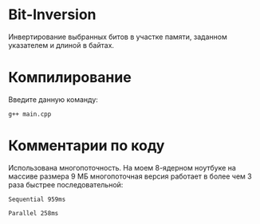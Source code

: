 # Bit-Inversion
Инвертирование выбранных битов в участке памяти, заданном указателем и длиной в байтах.

# Компилирование
Введите данную команду:

    g++ main.cpp

# Комментарии по коду
Использована многопоточность. На моем 8-ядерном ноутбуке на массиве размера 9 МБ многопоточная версия работает в более чем 3 раза быстрее последовательной:

    Sequential 959ms

    Parallel 258ms
